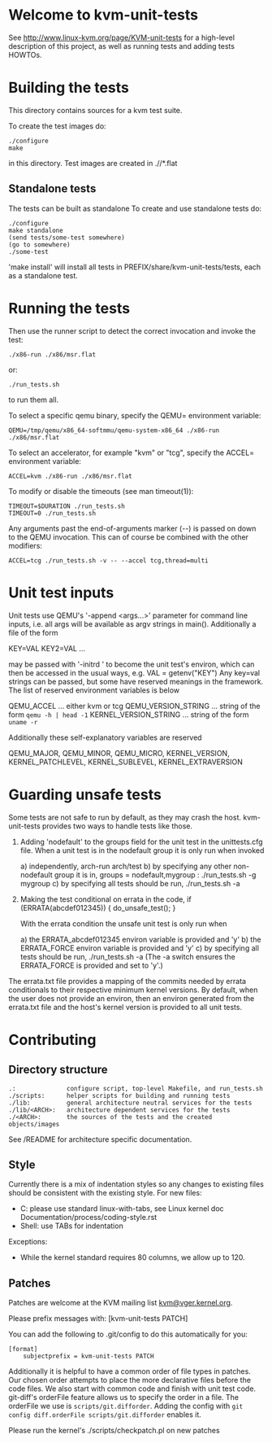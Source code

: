# Welcome to kvm-unit-tests

See http://www.linux-kvm.org/page/KVM-unit-tests for a high-level
description of this project, as well as running tests and adding
tests HOWTOs.

# Building the tests

This directory contains sources for a kvm test suite.

To create the test images do:

    ./configure
    make

in this directory. Test images are created in ./<ARCH>/*.flat

## Standalone tests

The tests can be built as standalone
To create and use standalone tests do:

    ./configure
    make standalone
    (send tests/some-test somewhere)
    (go to somewhere)
    ./some-test

'make install' will install all tests in PREFIX/share/kvm-unit-tests/tests,
each as a standalone test.


# Running the tests

Then use the runner script to detect the correct invocation and
invoke the test:

    ./x86-run ./x86/msr.flat
or:

    ./run_tests.sh

to run them all.

To select a specific qemu binary, specify the QEMU=<path>
environment variable:

    QEMU=/tmp/qemu/x86_64-softmmu/qemu-system-x86_64 ./x86-run ./x86/msr.flat

To select an accelerator, for example "kvm" or "tcg", specify the
ACCEL=<name> environment variable:

    ACCEL=kvm ./x86-run ./x86/msr.flat

To modify or disable the timeouts (see man timeout(1)):

    TIMEOUT=$DURATION ./run_tests.sh
    TIMEOUT=0 ./run_tests.sh

Any arguments past the end-of-arguments marker (--) is passed on down
to the QEMU invocation. This can of course be combined with the other
modifiers:

    ACCEL=tcg ./run_tests.sh -v -- --accel tcg,thread=multi

# Unit test inputs

Unit tests use QEMU's '-append <args...>' parameter for command line
inputs, i.e. all args will be available as argv strings in main().
Additionally a file of the form

KEY=VAL
KEY2=VAL
...

may be passed with '-initrd <file>' to become the unit test's environ,
which can then be accessed in the usual ways, e.g. VAL = getenv("KEY")
Any key=val strings can be passed, but some have reserved meanings in
the framework. The list of reserved environment variables is below

 QEMU_ACCEL            ... either kvm or tcg
 QEMU_VERSION_STRING   ... string of the form `qemu -h | head -1`
 KERNEL_VERSION_STRING ... string of the form `uname -r`

Additionally these self-explanatory variables are reserved

 QEMU_MAJOR, QEMU_MINOR, QEMU_MICRO, KERNEL_VERSION, KERNEL_PATCHLEVEL,
 KERNEL_SUBLEVEL, KERNEL_EXTRAVERSION

# Guarding unsafe tests

Some tests are not safe to run by default, as they may crash the
host. kvm-unit-tests provides two ways to handle tests like those.

 1) Adding 'nodefault' to the groups field for the unit test in the
    unittests.cfg file. When a unit test is in the nodefault group
    it is only run when invoked

    a) independently, arch-run arch/test
    b) by specifying any other non-nodefault group it is in,
       groups = nodefault,mygroup : ./run_tests.sh -g mygroup
    c) by specifying all tests should be run, ./run_tests.sh -a

 2) Making the test conditional on errata in the code,
    if (ERRATA(abcdef012345)) {
        do_unsafe_test();
    }

    With the errata condition the unsafe unit test is only run
    when

    a) the ERRATA_abcdef012345 environ variable is provided and 'y'
    b) the ERRATA_FORCE environ variable is provided and 'y'
    c) by specifying all tests should be run, ./run_tests.sh -a
       (The -a switch ensures the ERRATA_FORCE is provided and set
        to 'y'.)

The errata.txt file provides a mapping of the commits needed by errata
conditionals to their respective minimum kernel versions. By default,
when the user does not provide an environ, then an environ generated
from the errata.txt file and the host's kernel version is provided to
all unit tests.

# Contributing

## Directory structure

    .:				configure script, top-level Makefile, and run_tests.sh
    ./scripts:		helper scripts for building and running tests
    ./lib:			general architecture neutral services for the tests
    ./lib/<ARCH>:	architecture dependent services for the tests
    ./<ARCH>:		the sources of the tests and the created objects/images

See <ARCH>/README for architecture specific documentation.

## Style

Currently there is a mix of indentation styles so any changes to
existing files should be consistent with the existing style. For new
files:

  - C: please use standard linux-with-tabs, see Linux kernel
    doc Documentation/process/coding-style.rst
  - Shell: use TABs for indentation

Exceptions:

  - While the kernel standard requires 80 columns, we allow up to 120.

## Patches

Patches are welcome at the KVM mailing list <kvm@vger.kernel.org>.

Please prefix messages with: [kvm-unit-tests PATCH]

You can add the following to .git/config to do this automatically for you:

    [format]
        subjectprefix = kvm-unit-tests PATCH

Additionally it is helpful to have a common order of file types in
patches. Our chosen order attempts to place the more declarative files
before the code files. We also start with common code and finish with
unit test code. git-diff's orderFile feature allows us to specify the
order in a file. The orderFile we use is `scripts/git.difforder`.
Adding the config with `git config diff.orderFile
scripts/git.difforder` enables it.

Please run the kernel's ./scripts/checkpatch.pl on new patches
